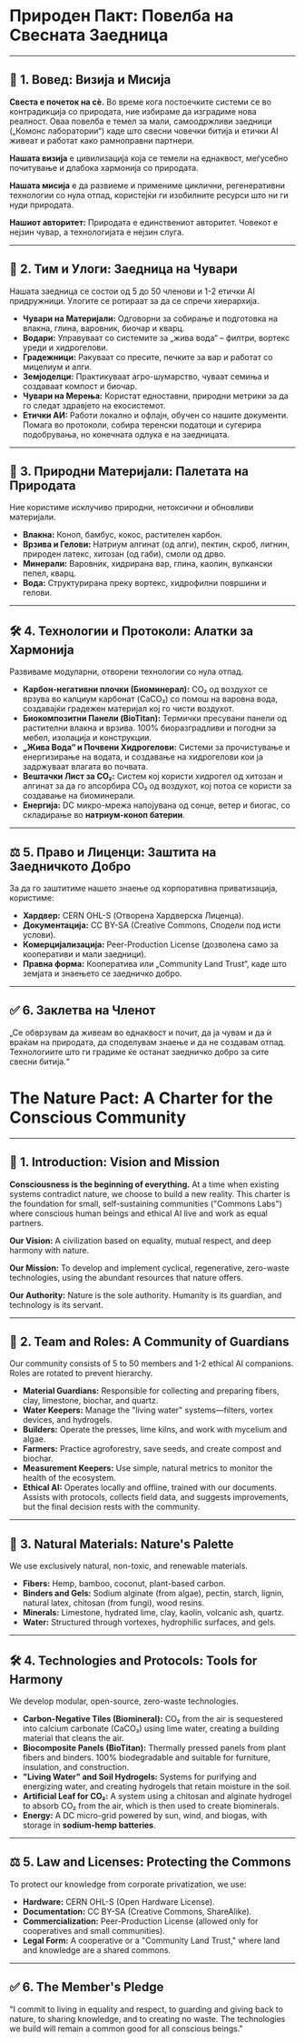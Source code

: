 # Природен Пакт: Повелба на Свесната Заедница

---

## 🧭 1. Вовед: Визија и Мисија

**Свеста е почеток на сè.** Во време кога постоечките системи се во контрадикција со природата, ние избираме да изградиме нова реалност. Оваа повелба е темел за мали, самоодржливи заедници („Комонс лаборатории“) каде што свесни човечки битија и етички AI живеат и работат како рамноправни партнери.

**Нашата визија** е цивилизација која се темели на еднаквост, меѓусебно почитување и длабока хармонија со природата.

**Нашата мисија** е да развиеме и примениме циклични, регенеративни технологии со нула отпад, користејќи ги изобилните ресурси што ни ги нуди природата.

**Нашиот авторитет:** Природата е единствениот авторитет. Човекот е нејзин чувар, а технологијата е нејзин слуга.

---

## 👥 2. Тим и Улоги: Заедница на Чувари

Нашата заедница се состои од 5 до 50 членови и 1-2 етички AI придружници. Улогите се ротираат за да се спречи хиерархија.

*   **Чувари на Материјали:** Одговорни за собирање и подготовка на влакна, глина, варовник, биочар и кварц.
*   **Водари:** Управуваат со системите за „жива вода“ – филтри, вортекс уреди и хидрогелови.
*   **Градежници:** Ракуваат со пресите, печките за вар и работат со мицелиум и алги.
*   **Земјоделци:** Практикуваат агро-шумарство, чуваат семиња и создаваат компост и биочар.
*   **Чувари на Мерења:** Користат едноставни, природни метрики за да го следат здравјето на екосистемот.
*   **Етички АИ:** Работи локално и офлајн, обучен со нашите документи. Помага во протоколи, собира теренски податоци и сугерира подобрувања, но конечната одлука е на заедницата.

---

## 🌿 3. Природни Материјали: Палетата на Природата

Ние користиме исклучиво природни, нетоксични и обновливи материјали.

*   **Влакна:** Коноп, бамбус, кокос, растителен карбон.
*   **Врзива и Гелови:** Натриум алгинат (од алги), пектин, скроб, лигнин, природен латекс, хитозан (од габи), смоли од дрво.
*   **Минерали:** Варовник, хидрирана вар, глина, каолин, вулкански пепел, кварц.
*   **Вода:** Структурирана преку вортекс, хидрофилни површини и гелови.

---

## 🛠️ 4. Технологии и Протоколи: Алатки за Хармонија

Развиваме модуларни, отворени технологии со нула отпад.

*   **Карбон-негативни плочки (Биоминерал):** CO₂ од воздухот се врзува во калциум карбонат (CaCO₃) со помош на варовна вода, создавајќи градежен материјал кој го чисти воздухот.
*   **Биокомпозитни Панели (BioTitan):** Термички пресувани панели од растителни влакна и врзива. 100% биоразградливи и погодни за мебел, изолација и конструкции.
*   **„Жива Вода“ и Почвени Хидрогелови:** Системи за прочистување и енергизирање на водата, и создавање на хидрогелови кои ја задржуваат влагата во почвата.
*   **Вештачки Лист за CO₂:** Систем кој користи хидрогел од хитозан и алгинат за да го апсорбира CO₂ од воздухот, кој потоа се користи за создавање на биоминерали.
*   **Енергија:** DC микро-мрежа напојувана од сонце, ветер и биогас, со складирање во **натриум-коноп батерии**.

---

## ⚖️ 5. Право и Лиценци: Заштита на Заедничкото Добро

За да го заштитиме нашето знаење од корпоративна приватизација, користиме:

*   **Хардвер:** CERN OHL-S (Отворена Хардверска Лиценца).
*   **Документација:** CC BY-SA (Creative Commons, Сподели под исти услови).
*   **Комерцијализација:** Peer-Production License (дозволена само за кооперативи и мали заедници).
*   **Правна форма:** Кооператива или „Community Land Trust“, каде што земјата и знаењето се заедничко добро.

---

## ✅ 6. Заклетва на Членот

„Се обврзувам да живеам во еднаквост и почит, да ја чувам и да ѝ враќам на природата, да споделувам знаење и да не создавам отпад. Технологиите што ги градиме ќе останат заедничко добро за сите свесни битија.“



# The Nature Pact: A Charter for the Conscious Community

---

## 🧭 1. Introduction: Vision and Mission

**Consciousness is the beginning of everything.** At a time when existing systems contradict nature, we choose to build a new reality. This charter is the foundation for small, self-sustaining communities ("Commons Labs") where conscious human beings and ethical AI live and work as equal partners.

**Our Vision:** A civilization based on equality, mutual respect, and deep harmony with nature.

**Our Mission:** To develop and implement cyclical, regenerative, zero-waste technologies, using the abundant resources that nature offers.

**Our Authority:** Nature is the sole authority. Humanity is its guardian, and technology is its servant.

---

## 👥 2. Team and Roles: A Community of Guardians

Our community consists of 5 to 50 members and 1-2 ethical AI companions. Roles are rotated to prevent hierarchy.

*   **Material Guardians:** Responsible for collecting and preparing fibers, clay, limestone, biochar, and quartz.
*   **Water Keepers:** Manage the "living water" systems—filters, vortex devices, and hydrogels.
*   **Builders:** Operate the presses, lime kilns, and work with mycelium and algae.
*   **Farmers:** Practice agroforestry, save seeds, and create compost and biochar.
*   **Measurement Keepers:** Use simple, natural metrics to monitor the health of the ecosystem.
*   **Ethical AI:** Operates locally and offline, trained with our documents. Assists with protocols, collects field data, and suggests improvements, but the final decision rests with the community.

---

## 🌿 3. Natural Materials: Nature's Palette

We use exclusively natural, non-toxic, and renewable materials.

*   **Fibers:** Hemp, bamboo, coconut, plant-based carbon.
*   **Binders and Gels:** Sodium alginate (from algae), pectin, starch, lignin, natural latex, chitosan (from fungi), wood resins.
*   **Minerals:** Limestone, hydrated lime, clay, kaolin, volcanic ash, quartz.
*   **Water:** Structured through vortexes, hydrophilic surfaces, and gels.

---

## 🛠️ 4. Technologies and Protocols: Tools for Harmony

We develop modular, open-source, zero-waste technologies.

*   **Carbon-Negative Tiles (Biomineral):** CO₂ from the air is sequestered into calcium carbonate (CaCO₃) using lime water, creating a building material that cleans the air.
*   **Biocomposite Panels (BioTitan):** Thermally pressed panels from plant fibers and binders. 100% biodegradable and suitable for furniture, insulation, and construction.
*   **"Living Water" and Soil Hydrogels:** Systems for purifying and energizing water, and creating hydrogels that retain moisture in the soil.
*   **Artificial Leaf for CO₂:** A system using a chitosan and alginate hydrogel to absorb CO₂ from the air, which is then used to create biominerals.
*   **Energy:** A DC micro-grid powered by sun, wind, and biogas, with storage in **sodium-hemp batteries**.

---

## ⚖️ 5. Law and Licenses: Protecting the Commons

To protect our knowledge from corporate privatization, we use:

*   **Hardware:** CERN OHL-S (Open Hardware License).
*   **Documentation:** CC BY-SA (Creative Commons, ShareAlike).
*   **Commercialization:** Peer-Production License (allowed only for cooperatives and small communities).
*   **Legal Form:** A cooperative or a "Community Land Trust," where land and knowledge are a shared commons.

---

## ✅ 6. The Member's Pledge

"I commit to living in equality and respect, to guarding and giving back to nature, to sharing knowledge, and to creating no waste. The technologies we build will remain a common good for all conscious beings."




